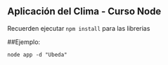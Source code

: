 ## Aplicación del Clima - Curso Node


Recuerden ejecutar ```npm install``` para las librerias

##Ejemplo:

```
node app -d "Ubeda"

```